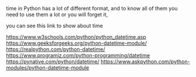 time in Python has a lot of different format, and to know all of them you need to use them a lot or you will forget it,

you can see this link to show about time

https://www.w3schools.com/python/python_datetime.asp
https://www.geeksforgeeks.org/python-datetime-module/
https://realpython.com/python-datetime/
https://www.programiz.com/python-programming/datetime
https://pynative.com/python/datetime/
https://www.askpython.com/python-modules/python-datetime-module